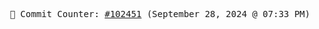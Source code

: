 <p align="center">
    <samp>
        📮 Commit Counter: <a href="https://github.com/Javascript-void0/Javascript-void0/commits/main">#102451</a> (September 28, 2024 @ 07:33 PM)
    </samp>
</p>